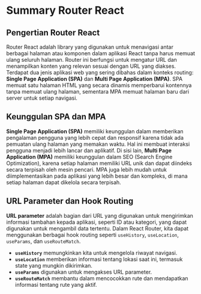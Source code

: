 # Summary Router React

## Pengertian Router React

Router React adalah library yang digunakan untuk menavigasi antar berbagai halaman atau komponen dalam aplikasi React tanpa harus memuat ulang seluruh halaman. Router ini berfungsi untuk mengatur URL dan menampilkan konten yang relevan sesuai dengan URL yang diakses. Terdapat dua jenis aplikasi web yang sering dibahas dalam konteks routing: **Single Page Application (SPA)** dan **Multi Page Application (MPA)**. SPA memuat satu halaman HTML yang secara dinamis memperbarui kontennya tanpa memuat ulang halaman, sementara MPA memuat halaman baru dari server untuk setiap navigasi.

## Keunggulan SPA dan MPA

**Single Page Application (SPA)** memiliki keunggulan dalam memberikan pengalaman pengguna yang lebih cepat dan responsif karena tidak ada pemuatan ulang halaman yang memakan waktu. Hal ini membuat interaksi pengguna menjadi lebih lancar dan aplikatif. Di sisi lain, **Multi Page Application (MPA)** memiliki keunggulan dalam SEO (Search Engine Optimization), karena setiap halaman memiliki URL unik dan dapat diindeks secara terpisah oleh mesin pencari. MPA juga lebih mudah untuk diimplementasikan pada aplikasi yang lebih besar dan kompleks, di mana setiap halaman dapat dikelola secara terpisah.

## URL Parameter dan Hook Routing

**URL parameter** adalah bagian dari URL yang digunakan untuk mengirimkan informasi tambahan kepada aplikasi, seperti ID atau kategori, yang dapat digunakan untuk mengambil data tertentu. Dalam React Router, kita dapat menggunakan berbagai hook routing seperti `useHistory`, `useLocation`, `useParams`, dan `useRouteMatch`.

- **`useHistory`** memungkinkan kita untuk mengelola riwayat navigasi.
- **`useLocation`** memberikan informasi tentang lokasi saat ini, termasuk state yang mungkin dikirimkan.
- **`useParams`** digunakan untuk mengakses URL parameter.
- **`useRouteMatch`** membantu dalam mencocokkan rute dan mendapatkan informasi tentang rute yang aktif.
